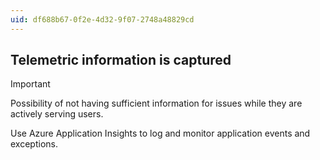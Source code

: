 ```yaml
---
uid: df688b67-0f2e-4d32-9f07-2748a48829cd
---
```

## Telemetric information is captured

> [!IMPORTANT]
> Possibility of not having sufficient information for issues while they are actively serving users.

Use Azure Application Insights to log and monitor application events and exceptions.
